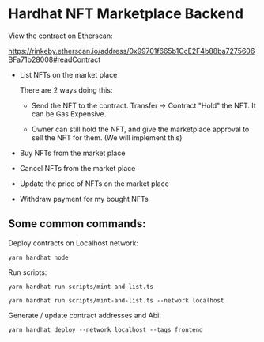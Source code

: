 # Hardhat NFT Marketplace Backend

View the contract on Etherscan: 

https://rinkeby.etherscan.io/address/0x99701f665b1CcE2F4b88ba7275606BFa71b28008#readContract

- List NFTs on the market place

    There are 2 ways doing this:
        
    - Send the NFT to the contract. Transfer -> Contract "Hold" the NFT. It can be Gas Expensive.

    - Owner can still hold the NFT, and give the marketplace approval to sell the NFT for them. (We will implement this)

- Buy NFTs from the market place

- Cancel NFTs from the market place

- Update the price of NFTs on the market place

- Withdraw payment for my bought NFTs


## Some common commands:


Deploy contracts on Localhost network:

```
yarn hardhat node
```

Run scripts:

```
yarn hardhat run scripts/mint-and-list.ts
```

```
yarn hardhat run scripts/mint-and-list.ts --network localhost
```

Generate / update contract addresses and Abi:

```
yarn hardhat deploy --network localhost --tags frontend
```